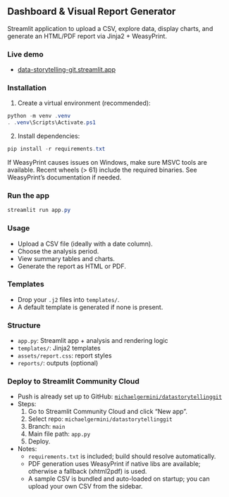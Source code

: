 ## Dashboard & Visual Report Generator

Streamlit application to upload a CSV, explore data, display charts, and generate an HTML/PDF report via Jinja2 + WeasyPrint.

### Live demo
- [data-storytelling-git.streamlit.app](https://data-storytelling-git.streamlit.app/)

### Installation

1) Create a virtual environment (recommended):
```powershell
python -m venv .venv
. .venv\Scripts\Activate.ps1
```
2) Install dependencies:
```powershell
pip install -r requirements.txt
```

If WeasyPrint causes issues on Windows, make sure MSVC tools are available. Recent wheels (> 61) include the required binaries. See WeasyPrint’s documentation if needed.

### Run the app
```powershell
streamlit run app.py
```

### Usage
- Upload a CSV file (ideally with a date column).
- Choose the analysis period.
- View summary tables and charts.
- Generate the report as HTML or PDF.

### Templates
- Drop your `.j2` files into `templates/`.
- A default template is generated if none is present.

### Structure
- `app.py`: Streamlit app + analysis and rendering logic
- `templates/`: Jinja2 templates
- `assets/report.css`: report styles
- `reports/`: outputs (optional)

### Deploy to Streamlit Community Cloud
- Push is already set up to GitHub: [`michaelgermini/datastorytellinggit`](https://github.com/michaelgermini/datastorytellinggit)
- Steps:
  1) Go to Streamlit Community Cloud and click “New app”.
  2) Select repo: `michaelgermini/datastorytellinggit`
  3) Branch: `main`
  4) Main file path: `app.py`
  5) Deploy.
- Notes:
  - `requirements.txt` is included; build should resolve automatically.
  - PDF generation uses WeasyPrint if native libs are available; otherwise a fallback (xhtml2pdf) is used.
  - A sample CSV is bundled and auto-loaded on startup; you can upload your own CSV from the sidebar.

